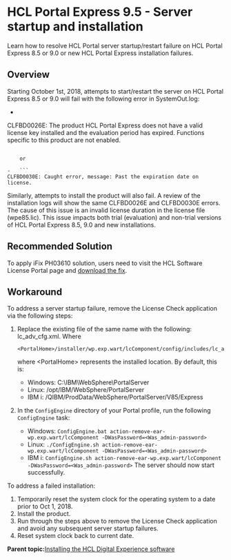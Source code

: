 # HCL Portal Express 9.5 - Server startup and installation

Learn how to resolve HCL Portal server startup/restart failure on HCL Portal Express 8.5 or 9.0 or new HCL Portal Express installation failures.

## Overview

Starting October 1st, 2018, attempts to start/restart the server on HCL Portal Express 8.5 or 9.0 will fail with the following error in SystemOut.log:

-   ```
CLFBD0026E: The product HCL Portal Express does not have a valid license key installed and the evaluation period has expired. 
Functions specific to this product are not enabled.
```

    or

-   ```
CLFBD0030E: Caught error, message: Past the expiration date on license.
```


Similarly, attempts to install the product will also fail. A review of the installation logs will show the same CLFBD0026E and CLFBD0030E errors. The cause of this issue is an invalid license duration in the license file \(wpe85.lic\). This issue impacts both trial \(evaluation\) and non-trial versions of HCL Portal Express 8.5, 9.0 and new installations.

## Recommended Solution

To apply iFix PH03610 solution, users need to visit the HCL Software License Portal page and [download the fix](https://hclsoftware.flexnetoperations.com/flexnet/operationsportal/entitledDownloadFile.action?downloadPkgId=HCL_Portal_Maintenance&orgId=HCL).

## Workaround

To address a server startup failure, remove the License Check application via the following steps:

1.  Replace the existing file of the same name with the following: lc\_adv\_cfg.xml. Where

    ```
    <PortalHome>/installer/wp.exp.wart/lcComponent/config/includes/lc_adv_cfg.xml
    ```

    where <PortalHome\> represents the installed location. By default, this is:

    -   Windows: C:\\IBM\\WebSphere\\PortalServer
    -   Linux: /opt/IBM/WebSphere/PortalServer
    -   IBM i: /QIBM/ProdData/WebSphere/PortalServer/V85/Express
2.  In the `ConfigEngine` directory of your Portal profile, run the following `ConfigEngine` task:

    -   Windows: `ConfigEngine.bat action-remove-ear-wp.exp.wart/lcComponent -DWasPassword=<Was_admin-password>`
    -   Linux: `./ConfigEngine.sh action-remove-ear-wp.exp.wart/lcComponent -DWasPassword=<Was_admin-password>`
    -   IBM i: `ConfigEngine.sh action-remove-ear-wp.exp.wart/lcComponent -DWasPassword=<Was_admin-password>`
    The server should now start successfully.


To address a failed installation:

1.  Temporarily reset the system clock for the operating system to a date prior to Oct 1, 2018.
2.  Install the product.
3.  Run through the steps above to remove the License Check application and avoid any subsequent server startup failures.
4.  Reset system clock back to current date.

**Parent topic:**[Installing the HCL Digital Experience software](../install/inst_web_experience.md)

